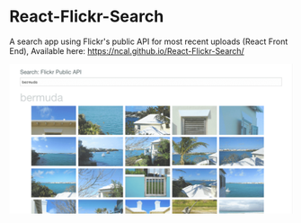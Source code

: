 # React-Flickr-Search
A search app using Flickr's public API for most recent uploads (React Front End),
Available here: https://ncal.github.io/React-Flickr-Search/


![React-Flickr-Search](https://raw.githubusercontent.com/NCal/React-Flickr-Search/master/React_Flickr.png)

